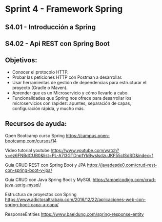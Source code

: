 
# Sprint 4 - Framework Spring 

## S4.01 - Introducción a Spring
## S4.02 - Api REST con Spring Boot


## Objetivos:
* Conocer el protocolo HTTP.
* Probar las peticiones HTTP con Postman a desarrollar.
* Usar herramientas de gestión de dependencias para estructurar el proyecto (Gradle o Maven).
* Aprender que es un Microservicio y cómo llevarlo a cabo.
* Funcionalidades que Spring nos ofrece para desarrollar los microservicios con rapidez: apuntes, separación de capas, configuración rápida, y mucho más.


## Recursos de ayuda:

Open Bootcamp curso Spring 
https://campus.open-bootcamp.com/cursos/14

Video tutorial youtube
https://www.youtube.com/watch?v=ez6FNBdCUB0&list=PL-A7l3GTDnp1YkBwslsdzuJKF55cISdSD&index=1

Guia CRUD REST con Spring Boot y JPA
https://javadesde0.com/crud-rest-con-spring-boot-y-jpa/

Guia CRUD con Java Spring Boot y MySQL
https://amoelcodigo.com/crud-java-sprig-mysql/

Estructura de proyectos con Spring
https://www.adictosaltrabajo.com/2016/12/22/aplicaciones-web-con-spring-boot-capa-a-capa/

ResponseEntities
https://www.baeldung.com/spring-response-entity


